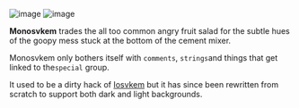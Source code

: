 ![image](https://i.ibb.co/wdCTdXs/dark.png) ![image](https://i.ibb.co/7ypz18Z/light.png)

**Monosvkem** trades the all too common angry fruit salad for the subtle hues
of the goopy mess stuck at the bottom of the cement mixer.

Monosvkem only bothers itself with `comments`, `strings`and things that get
linked to the`special` group.

It used to be a dirty hack of
[Iosvkem](https://www.github.com/neutaaaaan/iosvkem) but it has since been
rewritten from scratch to support both dark and light backgrounds.  

